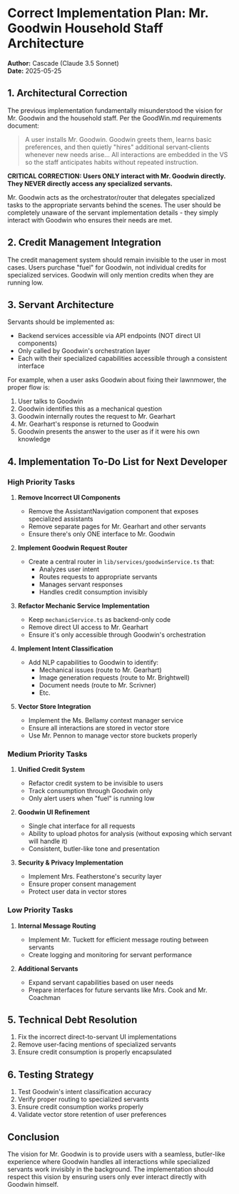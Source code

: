 # Correct Implementation Plan: Mr. Goodwin Household Staff Architecture

**Author:** Cascade (Claude 3.5 Sonnet)  
**Date:** 2025-05-25

## 1. Architectural Correction

The previous implementation fundamentally misunderstood the vision for Mr. Goodwin and the household staff. Per the GoodWin.md requirements document:

> A user installs Mr. Goodwin. Goodwin greets them, learns basic preferences, and then quietly "hires" additional servant‑clients whenever new needs arise... All interactions are embedded in the VS so the staff anticipates habits without repeated instruction.

**CRITICAL CORRECTION: Users ONLY interact with Mr. Goodwin directly. They NEVER directly access any specialized servants.**

Mr. Goodwin acts as the orchestrator/router that delegates specialized tasks to the appropriate servants behind the scenes. The user should be completely unaware of the servant implementation details - they simply interact with Goodwin who ensures their needs are met.

## 2. Credit Management Integration

The credit management system should remain invisible to the user in most cases. Users purchase "fuel" for Goodwin, not individual credits for specialized services. Goodwin will only mention credits when they are running low.

## 3. Servant Architecture

Servants should be implemented as:
- Backend services accessible via API endpoints (NOT direct UI components)
- Only called by Goodwin's orchestration layer
- Each with their specialized capabilities accessible through a consistent interface

For example, when a user asks Goodwin about fixing their lawnmower, the proper flow is:
1. User talks to Goodwin
2. Goodwin identifies this as a mechanical question
3. Goodwin internally routes the request to Mr. Gearhart
4. Mr. Gearhart's response is returned to Goodwin
5. Goodwin presents the answer to the user as if it were his own knowledge

## 4. Implementation To-Do List for Next Developer

### High Priority Tasks

1. **Remove Incorrect UI Components**
   - Remove the AssistantNavigation component that exposes specialized assistants
   - Remove separate pages for Mr. Gearhart and other servants
   - Ensure there's only ONE interface to Mr. Goodwin

2. **Implement Goodwin Request Router**
   - Create a central router in `lib/services/goodwinService.ts` that:
     - Analyzes user intent
     - Routes requests to appropriate servants
     - Manages servant responses
     - Handles credit consumption invisibly

3. **Refactor Mechanic Service Implementation**
   - Keep `mechanicService.ts` as backend-only code
   - Remove direct UI access to Mr. Gearhart
   - Ensure it's only accessible through Goodwin's orchestration

4. **Implement Intent Classification**
   - Add NLP capabilities to Goodwin to identify:
     - Mechanical issues (route to Mr. Gearhart)
     - Image generation requests (route to Mr. Brightwell)
     - Document needs (route to Mr. Scrivner)
     - Etc.

5. **Vector Store Integration**
   - Implement the Ms. Bellamy context manager service
   - Ensure all interactions are stored in vector store
   - Use Mr. Pennon to manage vector store buckets properly

### Medium Priority Tasks

1. **Unified Credit System**
   - Refactor credit system to be invisible to users
   - Track consumption through Goodwin only
   - Only alert users when "fuel" is running low

2. **Goodwin UI Refinement**
   - Single chat interface for all requests
   - Ability to upload photos for analysis (without exposing which servant will handle it)
   - Consistent, butler-like tone and presentation

3. **Security & Privacy Implementation**
   - Implement Mrs. Featherstone's security layer
   - Ensure proper consent management
   - Protect user data in vector stores

### Low Priority Tasks

1. **Internal Message Routing**
   - Implement Mr. Tuckett for efficient message routing between servants
   - Create logging and monitoring for servant performance

2. **Additional Servants**
   - Expand servant capabilities based on user needs
   - Prepare interfaces for future servants like Mrs. Cook and Mr. Coachman

## 5. Technical Debt Resolution

1. Fix the incorrect direct-to-servant UI implementations
2. Remove user-facing mentions of specialized servants
3. Ensure credit consumption is properly encapsulated

## 6. Testing Strategy

1. Test Goodwin's intent classification accuracy
2. Verify proper routing to specialized servants
3. Ensure credit consumption works properly
4. Validate vector store retention of user preferences

## Conclusion

The vision for Mr. Goodwin is to provide users with a seamless, butler-like experience where Goodwin handles all interactions while specialized servants work invisibly in the background. The implementation should respect this vision by ensuring users only ever interact directly with Goodwin himself.
